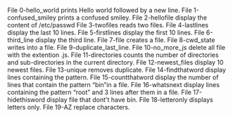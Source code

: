 File 0-hello_world prints Hello world followed by a new line.
File 1-confused_smiley prints a confused smiley.
File 2-hellofile display the content of /etc/passwd
File 3-twofiles reads two files.
File 4-lastlines display the last 10 lines.
File 5-firstlines display the first 10 lines.
File 6-third_line display the third line.
File 7-file creates a file.
File 8-cwd_state writes into a file.
File 9-duplicate_last_line.
File 10-no_more_js delete all file with the extention .js.
File 11-directories  counts the number of directories and sub-directories in the current directory.
File 12-newest_files display 10 newest files.
File 13-unique removes duplicate.
File 14-findthatword display lines containing the pattern.
File 15-countthatword display the number of lines that contain the pattern “bin”in a file.
File 16-whatsnext display lines containing the pattern “root” and 3 lines after them in a file.
File 17-hidethisword display file that dont't have bin.
File 18-letteronly displays letters only.
File 19-AZ replace characters.
